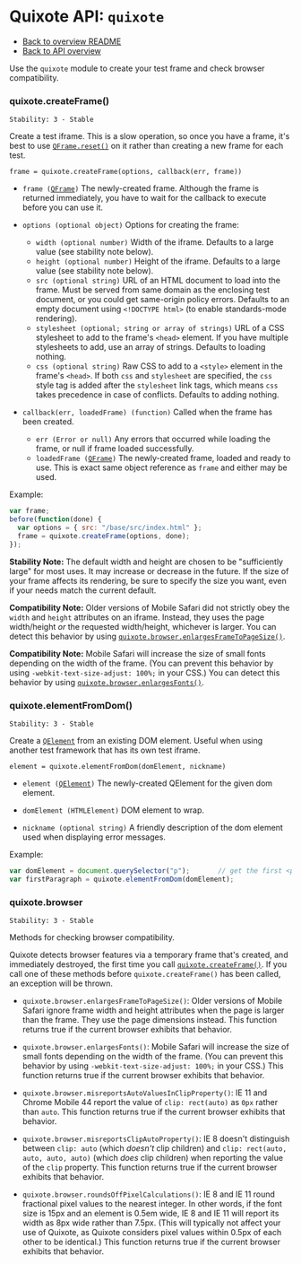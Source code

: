 # Quixote API: `quixote`

* [Back to overview README](../README.md)
* [Back to API overview](api.md)

Use the `quixote` module to create your test frame and check browser compatibility.


### quixote.createFrame()

```
Stability: 3 - Stable
```

Create a test iframe. This is a slow operation, so once you have a frame, it's best to use [`QFrame.reset()`](QFrame.md#framereset) on it rather than creating a new frame for each test.

`frame = quixote.createFrame(options, callback(err, frame))`

* `frame (`[`QFrame`](QFrame.md)`)` The newly-created frame. Although the frame is returned immediately, you have to wait for the callback to execute before you can use it.

* `options (optional object)` Options for creating the frame:
  * `width (optional number)` Width of the iframe. Defaults to a large value (see stability note below).
  * `height (optional number)` Height of the iframe. Defaults to a large value (see stability note below).
  * `src (optional string)` URL of an HTML document to load into the frame. Must be served from same domain as the enclosing test document, or you could get same-origin policy errors. Defaults to an empty document using `<!DOCTYPE html>` (to enable standards-mode rendering).
  * `stylesheet (optional; string or array of strings)` URL of a CSS stylesheet to add to the frame's `<head>` element. If you have multiple stylesheets to add, use an array of strings. Defaults to loading nothing.
  * `css (optional string)` Raw CSS to add to a `<style>` element in the frame's `<head>`. If both `css` and `stylesheet` are specified, the `css` style tag is added after the `stylesheet` link tags, which means `css` takes precedence in case of conflicts. Defaults to adding nothing.
  
* `callback(err, loadedFrame) (function)` Called when the frame has been created. 
  * `err (Error or null)` Any errors that occurred while loading the frame, or null if frame loaded successfully.
  * `loadedFrame (`[`QFrame`](QFrame.md)`)` The newly-created frame, loaded and ready to use. This is exact same object reference as `frame` and either may be used.  

Example:

```javascript
var frame;
before(function(done) {
  var options = { src: "/base/src/index.html" };
  frame = quixote.createFrame(options, done);
});
```

**Stability Note:** The default width and height are chosen to be "sufficiently large" for most uses. It may increase or decrease in the future. If the size of your frame affects its rendering, be sure to specify the size you want, even if your needs match the current default.

**Compatibility Note:** Older versions of Mobile Safari did not strictly obey the `width` and `height` attributes on an iframe. Instead, they uses the page width/height *or* the requested width/height, whichever is larger. You can detect this behavior by using [`quixote.browser.enlargesFrameToPageSize()`](quixote.md#quixotebrowser).

**Compatibility Note:** Mobile Safari will increase the size of small fonts depending on the width of the frame. (You can prevent this behavior by using `-webkit-text-size-adjust: 100%;` in your CSS.) You can detect this behavior by using [`quixote.browser.enlargesFonts()`](#quixotebrowser).


### quixote.elementFromDom()

```
Stability: 3 - Stable
```

Create a [`QElement`](QElement.md) from an existing DOM element. Useful when using another test framework that has its own test iframe.

`element = quixote.elementFromDom(domElement, nickname)`

* `element (`[`QElement`](QElement.md)`)` The newly-created QElement for the given dom element.

* `domElement (HTMLElement)` DOM element to wrap.

* `nickname (optional string)` A friendly description of the dom element used when displaying error messages.

Example:

```javascript
var domElement = document.querySelector("p");		// get the first <p> tag in this window
var firstParagraph = quixote.elementFromDom(domElement);
```


### quixote.browser

```
Stability: 3 - Stable
```

Methods for checking browser compatibility.

Quixote detects browser features via a temporary frame that's created, and immediately destroyed, the first time you call [`quixote.createFrame()`](#quixotecreateframe). If you call one of these methods before `quixote.createFrame()` has been called, an exception will be thrown.

* `quixote.browser.enlargesFrameToPageSize()`: Older versions of Mobile Safari ignore frame width and height attributes when the page is larger than the frame. They use the page dimensions instead. This function returns true if the current browser exhibits that behavior.

* `quixote.browser.enlargesFonts()`: Mobile Safari will increase the size of small fonts depending on the width of the frame. (You can prevent this behavior by using `-webkit-text-size-adjust: 100%;` in your CSS.) This function returns true if the current browser exhibits that behavior.

* `quixote.browser.misreportsAutoValuesInClipProperty()`: IE 11 and Chrome Mobile 44 report the value of `clip: rect(auto)` as `0px` rather than `auto`. This function returns true if the current browser exhibits that behavior.

* `quixote.browser.misreportsClipAutoProperty()`: IE 8 doesn't distinguish between `clip: auto` (which *doesn't* clip children) and `clip: rect(auto, auto, auto, auto)` (which *does* clip children) when reporting the value of the `clip` property. This function returns true if the current browser exhibits that behavior.

* `quixote.browser.roundsOffPixelCalculations()`: IE 8 and IE 11 round fractional pixel values to the nearest integer. In other words, if the font size is 15px and an element is 0.5em wide, IE 8 and IE 11 will report its width as 8px wide rather than 7.5px. (This will typically not affect your use of Quixote, as Quixote considers pixel values within 0.5px of each other to be identical.) This function returns true if the current browser exhibits that behavior.